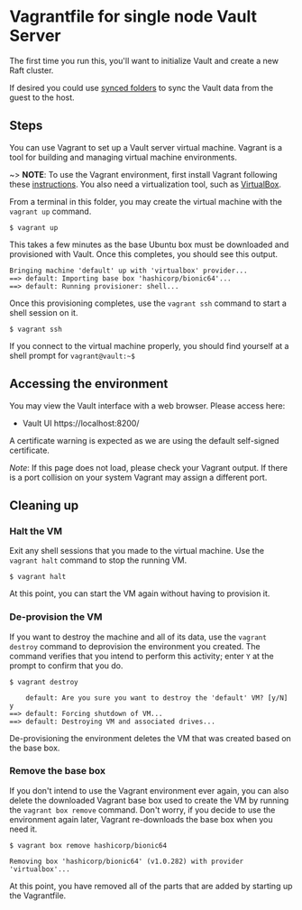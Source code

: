 # Vagrantfile for single node Vault Server

The first time you run this, you'll want to initialize Vault and create a new Raft cluster.

If desired you could use [synced folders](https://www.vagrantup.com/docs/synced-folders) to sync the Vault data from the guest to the host.

## Steps
You can use Vagrant to set up a Vault server virtual machine. Vagrant is
a tool for building and managing virtual machine environments.

~> **NOTE**: To use the Vagrant environment, first install Vagrant following
these [instructions](https://www.vagrantup.com/docs/installation/). You also
need a virtualization tool, such as [VirtualBox](https://www.virtualbox.org/).

From a terminal in this folder, you may create the virtual machine with the `vagrant up` command.

```shell-session
$ vagrant up
```

This takes a few minutes as the base Ubuntu box must be downloaded
and provisioned with Vault. Once this completes, you should see this output.

```plaintext hideClipboard
Bringing machine 'default' up with 'virtualbox' provider...
==> default: Importing base box 'hashicorp/bionic64'...
==> default: Running provisioner: shell...
```

Once this provisioning completes, use the `vagrant ssh` command to start a shell session on it.

```shell-session
$ vagrant ssh
```

If you connect to the virtual machine properly, you should find yourself at a
shell prompt for `vagrant@vault:~$`

## Accessing the environment

You may view the Vault interface with a web browser. Please access here:
- Vault UI https://localhost:8200/

A certificate warning is expected as we are using the default self-signed certificate. 

*Note*: If this page does not load, please check your Vagrant output. If there is a port collision on your system Vagrant may assign a different port.

## Cleaning up

### Halt the VM

Exit any shell sessions that you made to the virtual machine. Use the `vagrant halt` command to stop the running VM.

```shell-session
$ vagrant halt
```

At this point, you can start the VM again without having to provision it.

### De-provision the VM

If you want to destroy the machine and all of its data, use the `vagrant destroy` command to deprovision the environment you created. The command verifies that you intend to perform this activity; enter `Y` at the prompt to confirm that you do.

```shell-session
$ vagrant destroy
```

```plaintext
    default: Are you sure you want to destroy the 'default' VM? [y/N] y
==> default: Forcing shutdown of VM...
==> default: Destroying VM and associated drives...
```

De-provisioning the environment deletes the VM that was created based on the base
box.

### Remove the base box

If you don't intend to use the Vagrant environment ever again, you can also
delete the downloaded Vagrant base box used to create the VM by running the
`vagrant box remove` command. Don't worry, if you decide to use the environment
again later, Vagrant re-downloads the base box when you need it.

```shell-session
$ vagrant box remove hashicorp/bionic64
```

```plaintext
Removing box 'hashicorp/bionic64' (v1.0.282) with provider 'virtualbox'...
```

At this point, you have removed all of the parts that are added by starting up
the Vagrantfile.